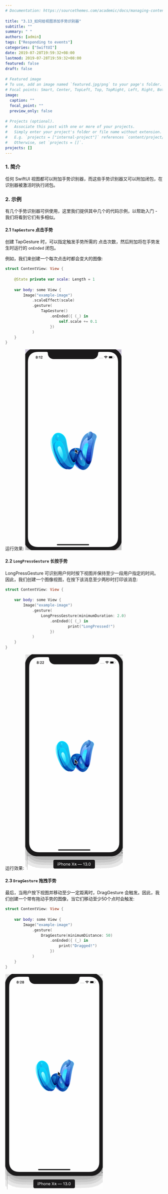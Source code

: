 ```yaml
---
# Documentation: https://sourcethemes.com/academic/docs/managing-content/

title: "3.13_如何给视图添加手势识别器"
subtitle: ""
summary: " "
authors: [admin]
tags: ["Responding to events"]
categories: ["SwiftUI"]
date: 2019-07-28T19:59:32+08:00
lastmod: 2019-07-28T19:59:32+08:00
featured: false
draft: false

# Featured image
# To use, add an image named `featured.jpg/png` to your page's folder.
# Focal points: Smart, Center, TopLeft, Top, TopRight, Left, Right, BottomLeft, Bottom, BottomRight.
image:
  caption: ""
  focal_point: ""
  preview_only: false

# Projects (optional).
#   Associate this post with one or more of your projects.
#   Simply enter your project's folder or file name without extension.
#   E.g. `projects = ["internal-project"]` references `content/project/deep-learning/index.md`.
#   Otherwise, set `projects = []`.
projects: []
---
```

<!-- more -->
### 1. 简介
任何 SwiftUI  视图都可以附加手势识别器，而这些手势识别器又可以附加闭包，在识别器被激活时执行闭包。

### 2. 示例
有几个手势识别器可供使用，这里我们提供其中几个的代码示例，以帮助入门 - 我们将看到它们有多相似。
#### 2.1 `TapGesture` 点击手势
创建 TapGesture 时，可以指定触发手势所需的 点击次数，然后附加将在手势发生时运行的 `onEnded` 闭包。

例如，我们来创建一个每次点击时都会变大的图像:
```swift
struct ContentView: View {
    
    @State private var scale: Length = 1
    
    var body: some View {
        Image("example-image")
            .scaleEffect(scale)
            .gesture(
                TapGesture()
                    .onEnded({ (_) in
                        self.scale += 0.1
                    })
            )
    }
}
```
运行效果:
![3_13_tap_gesture_scale_image](img/3_13_tap_gesture_scale_image.gif "Tap to scale a image")

#### 2.2 `LongPressGesture` 长按手势
LongPressGesture 可识别用户何时按下视图并保持至少一段用户指定的时间。 
因此，我们创建一个图像视图，在按下该消息至少两秒时打印该消息:
```swift
struct ContentView: View {

    var body: some View {
        Image("example-image")
            .gesture(
                LongPressGesture(minimumDuration: 2.0)
                    .onEnded({ (_) in
                            print("LongPressed!")
                    })
            )
    }
}
```
运行效果:
![3_13_long_press_gesture_duration_2s](img/3_13_long_press_gesture_duration_2s.gif "Long pressed!")

#### 2.3 `DragGesture` 拖拽手势
最后，当用户按下视图并移动至少一定距离时，DragGesture 会触发。因此，我们创建一个带有拖动手势的图像，当它们移动至少50个点时会触发:
```swift
struct ContentView: View {
 
    var body: some View {
        Image("example-image")
            .gesture(
                DragGesture(minimumDistance: 50)
                    .onEnded({ (_) in
                        print("Dragged!")
                    })
            )
    }
}
```
![3_13_drag_gesture_distance_50](img/3_13_drag_gesture_distance_50.gif "Drag gesture")